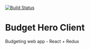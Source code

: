 [![Build Status](https://travis-ci.org/rynobax/budget-hero-client.svg?branch=master)](https://travis-ci.org/rynobax/budget-hero-client)

# Budget Hero Client
Budgeting web app - React + Redux
